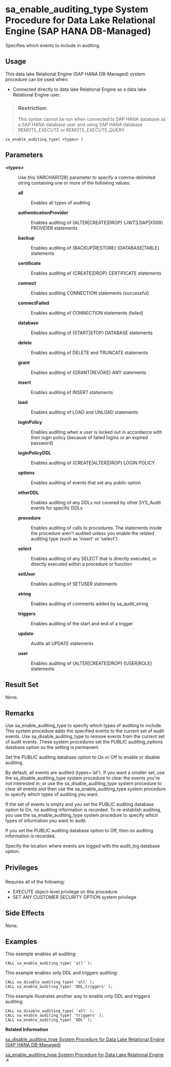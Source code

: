 <!-- loio7bde72cc9e33425088c9b0d6a361d380 -->

# sa\_enable\_auditing\_type System Procedure for Data Lake Relational Engine \(SAP HANA DB-Managed\)

Specifies which events to include in auditing.



<a name="loio7bde72cc9e33425088c9b0d6a361d380__section_dh4_3db_1yb"/>

## Usage

This data lake Relational Engine \(SAP HANA DB-Managed\) system procedure can be used when:

-   Connected directly to data lake Relational Engine as a data lake Relational Engine user.

> ### Restriction:  
> This syntax cannot be run when connected to SAP HANA database as a SAP HANA database user and using SAP HANA database REMOTE\_EXECUTE or REMOTE\_EXECUTE\_QUERY.



```
sa_enable_auditing_type( <types> )
```



<a name="loio7bde72cc9e33425088c9b0d6a361d380__section_s3j_mw4_rrb"/>

## Parameters


<dl>
<dt><b>

*<types\>* 

</b></dt>
<dd>

Use this VARCHAR\(128\) parameter to specify a comma-delimited string containing one or more of the following values:


<dl>
<dt><b>

all

</b></dt>
<dd>

Enables all types of auditing



</dd><dt><b>

authenticationProvider

</b></dt>
<dd>

Enables auditing of \{ALTER|CREATE|DROP\} \{JWT|LDAP|X509\} PROVIDER statements



</dd><dt><b>

backup

</b></dt>
<dd>

Enables auditing of \{BACKUP|RESTORE\} \{DATABASE|TABLE\} statements



</dd><dt><b>

certificate

</b></dt>
<dd>

Enables auditing of \{CREATE|DROP\} CERTIFICATE statements



</dd><dt><b>

connect

</b></dt>
<dd>

Enables auditing CONNECTION statements \(successful\)



</dd><dt><b>

connectFailed

</b></dt>
<dd>

Enables auditing of CONNECTION statements \(failed\)



</dd><dt><b>

database

</b></dt>
<dd>

Enables auditing of \{START|STOP\} DATABASE statements



</dd><dt><b>

delete

</b></dt>
<dd>

Enables auditing of DELETE and TRUNCATE statements



</dd><dt><b>

grant

</b></dt>
<dd>

Enables auditing of \{GRANT|REVOKE\} ANY statements



</dd><dt><b>

insert

</b></dt>
<dd>

Enables auditing of INSERT statements



</dd><dt><b>

load

</b></dt>
<dd>

Enables auditing of LOAD and UNLOAD statements



</dd><dt><b>

loginPolicy

</b></dt>
<dd>

Enables auditing when a user is locked out in accordance with their login policy \(because of failed logins or an expired password\)



</dd><dt><b>

loginPolicyDDL

</b></dt>
<dd>

Enables auditing of \{CREATE|ALTER|DROP\} LOGIN POLICY



</dd><dt><b>

options

</b></dt>
<dd>

Enables auditing of events that set any public option



</dd><dt><b>

otherDDL

</b></dt>
<dd>

Enables auditing of any DDLs not covered by other SYS\_Audit events for specific DDLs



</dd><dt><b>

procedure

</b></dt>
<dd>

Enables auditing of calls to procedures. The statements inside the procedure aren't audited unless you enable the related auditing type \(such as 'insert' or 'select'\).



</dd><dt><b>

select

</b></dt>
<dd>

Enables auditing of any SELECT that is directly executed, or directly executed within a procedure or function



</dd><dt><b>

setUser

</b></dt>
<dd>

Enables auditing of SETUSER statements



</dd><dt><b>

string

</b></dt>
<dd>

Enables auditing of comments added by sa\_audit\_string



</dd><dt><b>

triggers

</b></dt>
<dd>

Enables auditing of the start and end of a trigger



</dd><dt><b>

update

</b></dt>
<dd>

Audits all UPDATE statements



</dd><dt><b>

user

</b></dt>
<dd>

Enables auditing of \{ALTER|CREATE|DROP\} \{USER|ROLE\} statements



</dd>
</dl>



</dd>
</dl>



<a name="loio7bde72cc9e33425088c9b0d6a361d380__section_ufs_5jd_pzb"/>

## Result Set

None.



<a name="loio7bde72cc9e33425088c9b0d6a361d380__section_ycw_mw4_rrb"/>

## Remarks

Use sa\_enable\_auditing\_type to specify which types of auditing to include. This system procedure adds the specified events to the current set of audit events. Use sa\_disable\_auditing\_type to remove events from the current set of audit events. These system procedures set the PUBLIC auditing\_options database option so the setting is permanent.

Set the PUBLIC auditing database option to On or Off to enable or disable auditing.

By default, all events are audited \(types='all'\). If you want a smaller set, use the sa\_disable\_auditing\_type system procedure to clear the events you're not interested in; or use the sa\_disable\_auditing\_type system procedure to clear all events and then use the sa\_enable\_auditing\_type system procedure to specify which types of auditing you want.

If the set of events is empty and you set the PUBLIC auditing database option to On, no auditing information is recorded. To re-establish auditing, you use the sa\_enable\_auditing\_type system procedure to specify which types of information you want to audit.

If you set the PUBLIC auditing database option to Off, then no auditing information is recorded.

Specify the location where events are logged with the audit\_log database option.



<a name="loio7bde72cc9e33425088c9b0d6a361d380__section_hcy_4z1_1yb"/>

## Privileges



### 

Requires all of the following:

-   EXECUTE object-level privilege on this procedure
-   SET ANY CUSTOMER SECURITY OPTION system privilege



<a name="loio7bde72cc9e33425088c9b0d6a361d380__section_vdm_nw4_rrb"/>

## Side Effects

None.



## Examples

This example enables all auditing:

```
CALL sa_enable_auditing_type( 'all' );
```

This example enables only DDL and triggers auditing:

```
CALL sa_disable_auditing_type( 'all' );
CALL sa_enable_auditing_type( 'DDL,triggers' );
```

This example illustrates another way to enable only DDL and triggers auditing:

```
CALL sa_disable_auditing_type( 'all' );
CALL sa_enable_auditing_type( 'triggers' );
CALL sa_enable_auditing_type( 'DDL' );
```

**Related Information**  


[sa\_disable\_auditing\_type System Procedure for Data Lake Relational Engine \(SAP HANA DB-Managed\)](sa-disable-auditing-type-system-procedure-for-data-lake-relational-engine-sap-hana-db-man-fd63ea1.md "Disables auditing of specific events.")

[sa_enable_auditing_type System Procedure for Data Lake Relational Engine](https://help.sap.com/viewer/19b3964099384f178ad08f2d348232a9/2024_3_QRC/en-US/3be5b83e6c5f1014876dd3101b181f8a.html "Specifies which events to include in auditing.") :arrow_upper_right:

